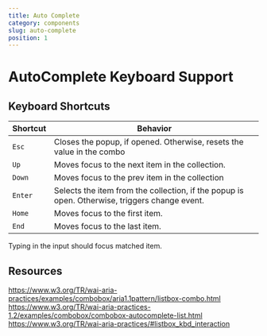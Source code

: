 ```yaml
---
title: Auto Complete
category: components
slug: auto-complete
position: 1
---
```

# AutoComplete Keyboard Support

## Keyboard Shortcuts

| Shortcut | Behavior |
|----------|----------|
| `Esc` | Closes the popup, if opened. Otherwise, resets the value in the combo |
| `Up` | Moves focus to the next item in the collection. |
| `Down` |  Moves focus to the prev item in the collection |
| `Enter` |  Selects the item from the collection, if the popup is open. Otherwise, triggers change event.|
| `Home` | Moves focus to the first item.  |
| `End` | Moves focus to the last item. |

Typing in the input should focus matched item.

## Resources

https://www.w3.org/TR/wai-aria-practices/examples/combobox/aria1.1pattern/listbox-combo.html
https://www.w3.org/TR/wai-aria-practices-1.2/examples/combobox/combobox-autocomplete-list.html
https://www.w3.org/TR/wai-aria-practices/#listbox_kbd_interaction
